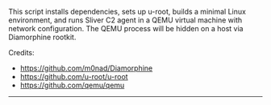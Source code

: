 This script installs dependencies, sets up u-root, builds a minimal Linux environment, and runs Sliver C2 agent in a QEMU virtual machine with network configuration.
The QEMU process will be hidden on a host via Diamorphine rootkit.


Credits:
- https://github.com/m0nad/Diamorphine
- https://github.com/u-root/u-root
- https://github.com/qemu/qemu

---


